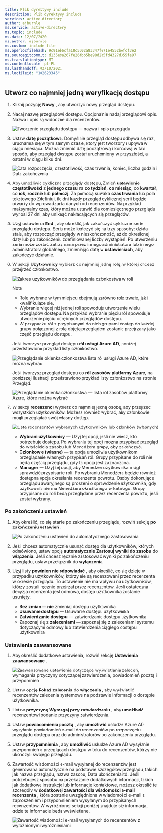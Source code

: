 ```yaml
---
title: Plik dyrektywy include
description: Plik dyrektywy include
services: active-directory
author: ajburnle
ms.service: active-directory
ms.topic: include
ms.date: 12/07/2020
ms.author: ajburnle
ms.custom: include file
ms.openlocfilehash: 9c91eb6cfa18c5302a83347f671e4552befcf3e2
ms.sourcegitcommit: d135e9a267fe26fbb5be98d2b5fd4327d355fe97
ms.translationtype: MT
ms.contentlocale: pl-PL
ms.lasthandoff: 03/10/2021
ms.locfileid: "102623345"
---
```

## <a name="create-one-or-more-access-reviews"></a>Utwórz co najmniej jedną weryfikację dostępu

1. Kliknij pozycję **Nowy** , aby utworzyć nowy przegląd dostępu.

1. Nadaj nazwę przeglądowi dostępu. Opcjonalnie nadaj przeglądowi opis. Nazwa i opis są widoczne dla recenzentów.

    ![Tworzenie przeglądu dostępu — nazwa i opis przeglądu](./media/active-directory-privileged-identity-management-access-reviews/name-description.png)

1. Ustaw **datę początkową**. Domyślnie przegląd dostępu odbywa się raz, uruchamia się w tym samym czasie, który jest tworzony i upływa w ciągu miesiąca. Można zmienić datę początkową i końcową w taki sposób, aby przegląd dostępu został uruchomiony w przyszłości, a ostatni w ciągu kilku dni.

    ![Data rozpoczęcia, częstotliwość, czas trwania, koniec, liczba godzin i Data zakończenia](./media/active-directory-privileged-identity-management-access-reviews/start-end-dates.png)

1. Aby umożliwić cykliczne przeglądy dostępu, Zmień **ustawienie częstotliwości** z **jednego czasu** na **co tydzień**, **co miesiąc**, co **kwartał**, co **rok, rocznie** lub **półroczj**. Za pomocą suwaka **czas trwania** lub pola tekstowego Zdefiniuj, ile dni każdy przegląd cyklicznej serii będzie otwarty do wprowadzania danych od recenzentów. Na przykład maksymalny czas, który można ustawić dla comiesięcznego przeglądu wynosi 27 dni, aby uniknąć nakładających się przeglądów.

1. Użyj ustawienia **End** , aby określić, jak zakończyć cykliczne serie przeglądu dostępu. Seria może kończyć się na trzy sposoby: działa stale, aby rozpocząć przeglądy w nieskończoność, aż do określonej daty lub po zakończeniu zdefiniowanej liczby wystąpień. Po utworzeniu seria może zostać zatrzymana przez innego administratora lub innego administratora globalnego, zmieniając datę w **ustawieniach**, aby zakończyć działanie.

1. W sekcji **Użytkownicy** wybierz co najmniej jedną rolę, w której chcesz przejrzeć członkostwo.

    ![Zakres użytkowników do przeglądania członkostwa w roli](./media/active-directory-privileged-identity-management-access-reviews/users.png)

    > [!NOTE]
    > - Role wybrane w tym miejscu obejmują zarówno [role trwałe, jak i kwalifikujące się](../articles/active-directory/privileged-identity-management/pim-how-to-add-role-to-user.md).
    > - Wybranie więcej niż jednej roli spowoduje utworzenie wielu przeglądów dostępu. Na przykład wybranie pięciu ról spowoduje utworzenie pięciu odrębnych przeglądów dostępu.
    > - W przypadku ról z przypisanymi do nich grupami dostęp do każdej grupy połączonej z rolą objętą przeglądem zostanie przejrzany jako część przeglądu dostępu.

    Jeśli tworzysz przegląd dostępu **ról usługi Azure AD**, poniżej przedstawiono przykład listy członkostwo.

    ![Przeglądanie okienka członkostwa lista ról usługi Azure AD, które można wybrać](./media/active-directory-privileged-identity-management-access-reviews/review-membership.png)

    Jeśli tworzysz przegląd dostępu do **ról zasobów platformy Azure**, na poniższej ilustracji przedstawiono przykład listy członkostwo na stronie Przegląd.

    ![Przeglądanie okienka członkostwa — lista ról zasobów platformy Azure, które można wybrać](./media/active-directory-privileged-identity-management-access-reviews/review-membership-azure-resource-roles.png)

1. W sekcji **recenzenci** wybierz co najmniej jedną osobę, aby przejrzeć wszystkich użytkowników. Możesz również wybrać, aby członkowie mogli przeglądać swój własny dostęp.

    ![Lista recenzentów wybranych użytkowników lub członków (własnych)](./media/active-directory-privileged-identity-management-access-reviews/reviewers.png)

    - **Wybrani użytkownicy** — Użyj tej opcji, jeśli nie wiesz, kto potrzebuje dostępu. Po wybraniu tej opcji można przypisać przegląd do właściciela zasobu lub Menedżera grupy, aby zakończyć.
    - **Członkowie (własne)** — ta opcja umożliwia użytkownikom przeglądanie własnych przypisań ról. Grupy przypisane do roli nie będą częścią przeglądu, gdy ta opcja jest zaznaczona.
    - **Manager** — Użyj tej opcji, aby Menedżer użytkownika mógł sprawdzić przypisanie roli. Po wybraniu Menedżera będzie również dostępna opcja określania recenzenta powrotu. Osoby dokonujące przeglądu awaryjnego są proszeni o sprawdzenie użytkownika, gdy użytkownik nie ma Menedżera określonego w katalogu. Grupy przypisane do roli będą przeglądane przez recenzenta powrotu, jeśli został wybrany. 

### <a name="upon-completion-settings"></a>Po zakończeniu ustawień

1. Aby określić, co się stanie po zakończeniu przeglądu, rozwiń sekcję **po zakończeniu ustawień** .

    ![Po zakończeniu ustawień do automatycznego zastosowania](./media/active-directory-privileged-identity-management-access-reviews/upon-completion-settings.png)

1. Jeśli chcesz automatycznie usunąć dostęp dla użytkowników, których odmówiono, ustaw opcję **automatycznie Zastosuj wyniki do zasobu** do **włączenia**. Jeśli chcesz ręcznie zastosować wyniki po zakończeniu przeglądu, ustaw przełącznik do **wyłączenia**.

1. Użyj listy **powinien nie odpowiadać** , aby określić, co się dzieje w przypadku użytkowników, którzy nie są recenzowani przez recenzenta w okresie przeglądu. To ustawienie nie ma wpływu na użytkowników, którzy zostali ręcznie przejrzał przez recenzentów. Jeśli ostateczna decyzja recenzenta jest odmowa, dostęp użytkownika zostanie usunięty.

    - **Bez zmian — nie** zmieniaj dostępu użytkownika
    - **Usuwanie dostępu** — Usuwanie dostępu użytkownika
    - **Zatwierdzanie dostępu** — zatwierdzanie dostępu użytkownika
    - Zapoznaj się z **zaleceniami** — zapoznaj się z zaleceniami systemu dotyczącymi odmowy lub zatwierdzenia ciągłego dostępu użytkownika

### <a name="advanced-settings"></a>Ustawienia zaawansowane

1. Aby określić dodatkowe ustawienia, rozwiń sekcję **Ustawienia zaawansowane** .

    ![Zaawansowane ustawienia dotyczące wyświetlania zaleceń, wymagania przyczyny dotyczącej zatwierdzenia, powiadomień pocztą i przypomnień](./media/active-directory-privileged-identity-management-access-reviews/advanced-settings.png)

1. Ustaw opcję **Pokaż zalecenia** do **włączenia** , aby wyświetlić recenzentów zalecenia systemowe na podstawie informacji o dostępie użytkownika.

1. Ustaw **przyczynę Wymagaj przy zatwierdzeniu** , aby **umożliwić** recenzentowi podanie przyczyny zatwierdzenia.

1. Ustaw **powiadomienia pocztą** , aby **umożliwić** usłudze Azure AD wysyłanie powiadomień e-mail do recenzentów po rozpoczęciu przeglądu dostępu oraz do administratorów po zakończeniu przeglądu.

1. Ustaw **przypomnienia** , aby **umożliwić** usłudze Azure AD wysyłanie przypomnień o przeglądach dostępu w toku do recenzentów, którzy nie ukończyli swojego przeglądu.
1. Zawartość wiadomości e-mail wysyłanej do recenzentów jest generowana automatycznie na podstawie szczegółów przeglądu, takich jak nazwa przeglądu, nazwa zasobu, Data ukończenia itd. Jeśli potrzebujesz sposobu na przekazanie dodatkowych informacji, takich jak dodatkowe instrukcje lub informacje kontaktowe, możesz określić te szczegóły w **dodatkowej zawartości dla wiadomości e-mail recenzenta** , która zostanie uwzględniona w wiadomości e-mail z zaproszeniem i przypomnieniem wysyłanym do przypisanych recenzentów. W wyróżnionej sekcji poniżej znajduje się informacja, gdzie te informacje będą wyświetlane.

    ![Zawartość wiadomości e-mail wysyłanych do recenzentów z wyróżnionymi wyróżnieniami](./media/active-directory-privileged-identity-management-access-reviews/email-info.png)